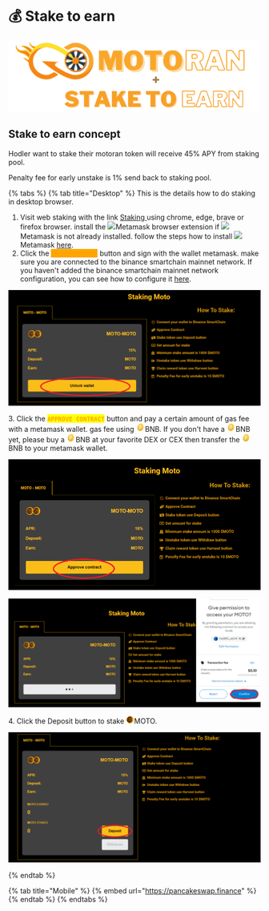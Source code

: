 # 💰 Stake to earn

![](../../.gitbook/assets/s2e.png)

## Stake to earn concept

Hodler want to stake their motoran token will receive 45% APY from staking pool.

Penalty fee for early unstake is 1% send back to staking pool.

{% tabs %}
{% tab title="Desktop" %}
This is the details how to do staking in desktop browser.

1. Visit web staking with the link [Staking ](https://staking.motoran.net)using chrome, edge, brave or firefox browser. install the ![](<../../.gitbook/assets/MetaMask\_Fox.svg (1).png>)Metamask browser extension if ![](<../../.gitbook/assets/MetaMask\_Fox.svg (1).png>)Metamask is not already installed. follow the steps how to install ![](<../../.gitbook/assets/MetaMask\_Fox.svg (1).png>)Metamask [here](https://metamask.zendesk.com/hc/en-us/articles/360015489531-Getting-started-with-MetaMask).
2. Click the <mark style="color:orange;background-color:orange;">**`UNLOCK WALLET`**</mark> button and sign with the wallet metamask. make sure you are connected to the binance smartchain  mainnet network. If you haven't added the binance smartchain mainnet network configuration, you can see how to configure it [here](https://coinmarketcap.com/alexandria/article/connect-metamask-to-binance-smart-chain-bsc).

![](../../.gitbook/assets/unlockw.png)

3\. Click the <mark style="color:orange;">**`APPROVE CONTRACT`**</mark> button and pay a certain amount of gas fee with a metamask wallet. gas fee using ![](<../../.gitbook/assets/binance-bnb-coin-4722962-3917988 (3).png>)BNB. If you don't have a ![](<../../.gitbook/assets/binance-bnb-coin-4722962-3917988 (3).png>)BNB yet, please buy a ![](<../../.gitbook/assets/binance-bnb-coin-4722962-3917988 (3).png>)BNB at your favorite DEX or CEX then transfer the ![](<../../.gitbook/assets/binance-bnb-coin-4722962-3917988 (3).png>)BNB to your metamask wallet.

![](../../.gitbook/assets/approveco.png)

![](../../.gitbook/assets/metaapprove.png)

4\. Click the Deposit button to stake ![](../../.gitbook/assets/logo-moto-3d-right-16px.png)MOTO.

![](../../.gitbook/assets/deposbutton.png)


{% endtab %}

{% tab title="Mobile" %}
{% embed url="https://pancakeswap.finance" %}
{% endtab %}
{% endtabs %}
